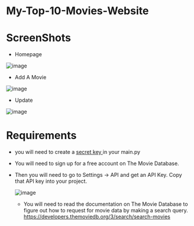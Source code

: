 # My-Top-10-Movies-Website

# ScreenShots

* Homepage


![image](https://img-b.udemycdn.com/redactor/raw/2020-10-06_11-25-09-f5178d077e01e576671fc418a7d32880.gif)


* Add A Movie

![image](https://img-b.udemycdn.com/redactor/raw/2020-10-06_16-15-20-0d5ff77884e0d168aa28adea9b760180.gif)


* Update

![image](https://img-b.udemycdn.com/redactor/raw/2020-10-06_16-47-23-de3d98ffea2e62f597b3e8775896c3ce.gif)

# Requirements
 * you will need to create a [secret key ](https://stackoverflow.com/questions/22463939/demystify-flask-app-secret-key) in your main.py
 * You will need to sign up for a free account on The Movie Database.
 * Then you will need to go to Settings -> API and get an API Key. Copy that API key into your project.
 
   ![image](https://user-images.githubusercontent.com/126648429/222347611-4ccb0400-7930-48f1-82dc-82de3b6f0313.png)
	
	* You will need to read the documentation on The Movie Database to figure out how to request for movie data by making a search query.
	https://developers.themoviedb.org/3/search/search-movies

